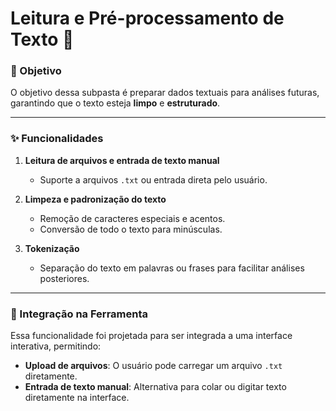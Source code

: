 # Leitura e Pré-processamento de Texto 📝

### 📌 Objetivo  
O objetivo dessa subpasta é preparar dados textuais para análises futuras, garantindo que o texto esteja **limpo** e **estruturado**.  

---

### ✨ Funcionalidades  

1. **Leitura de arquivos e entrada de texto manual**  
   - Suporte a arquivos `.txt` ou entrada direta pelo usuário.  

2. **Limpeza e padronização do texto**  
   - Remoção de caracteres especiais e acentos.  
   - Conversão de todo o texto para minúsculas.  

3. **Tokenização**  
   - Separação do texto em palavras ou frases para facilitar análises posteriores.  

---

### 🌟 Integração na Ferramenta  

Essa funcionalidade foi projetada para ser integrada a uma interface interativa, permitindo:  
- **Upload de arquivos**: O usuário pode carregar um arquivo `.txt` diretamente.  
- **Entrada de texto manual**: Alternativa para colar ou digitar texto diretamente na interface.  




